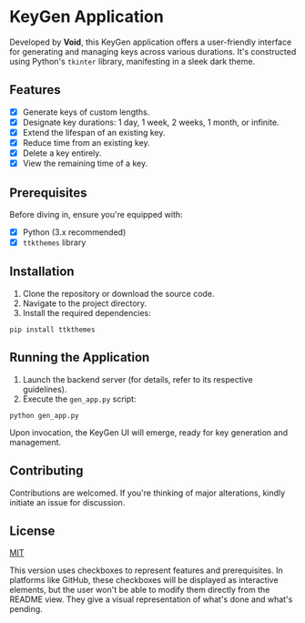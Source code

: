 

# KeyGen Application

Developed by **Void**, this KeyGen application offers a user-friendly interface for generating and managing keys across various durations. It's constructed using Python's `tkinter` library, manifesting in a sleek dark theme.

## Features

- [x] Generate keys of custom lengths.
- [x] Designate key durations: 1 day, 1 week, 2 weeks, 1 month, or infinite.
- [x] Extend the lifespan of an existing key.
- [x] Reduce time from an existing key.
- [x] Delete a key entirely.
- [x] View the remaining time of a key.

## Prerequisites

Before diving in, ensure you're equipped with:

- [x] Python (3.x recommended)
- [x] `ttkthemes` library

## Installation

1. Clone the repository or download the source code.
2. Navigate to the project directory.
3. Install the required dependencies:

```
pip install ttkthemes
```

## Running the Application

1. Launch the backend server (for details, refer to its respective guidelines).
2. Execute the `gen_app.py` script:

```
python gen_app.py
```

Upon invocation, the KeyGen UI will emerge, ready for key generation and management.

## Contributing

Contributions are welcomed. If you're thinking of major alterations, kindly initiate an issue for discussion.

## License

[MIT](https://choosealicense.com/licenses/mit/)


This version uses checkboxes to represent features and prerequisites. In platforms like GitHub, these checkboxes will be displayed as interactive elements, but the user won't be able to modify them directly from the README view. They give a visual representation of what's done and what's pending.
